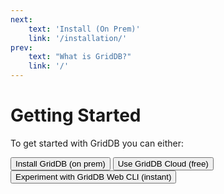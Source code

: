 ```yaml
---
next: 
    text: 'Install (On Prem)'
    link: '/installation/'
prev: 
    text: "What is GridDB?"
    link: '/'
---
```


# Getting Started 

To get started with GridDB you can either: 

<div class="button-flex-container">
    <a href="/installation"><button class="install-btn"> Install GridDB (on prem)</button></a>
    <a href="https://form.ict-toshiba.jp/download_form_griddb_cloud_freeplan_e?utm_source=griddbnetdocs&utm_medium=gsoverview"><button class="install-btn"> Use GridDB Cloud (free) </button></a>
   <a href="https://demo.griddb.net"><button class="install-btn"> Experiment with GridDB Web CLI (instant) </button></a>
</div>
